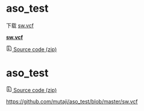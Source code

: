 # aso_test
下载 <a href="sw.vcf" download = "sw.vcf">sw.vcf</a>

<a download="sw.vcf" href="sw.vcf" target="_blank"><b>sw.vcf</b></a>

<a href="/ares333/php-curl/archive/v4.6.1.zip" rel="nofollow" class="d-flex flex-items-center">
              <svg class="octicon octicon-file-zip flex-shrink-0 text-gray" width="16" height="16" viewBox="0 0 12 16" version="1.1" aria-hidden="true"><path fill-rule="evenodd" d="M8.5 1H1a1 1 0 00-1 1v12a1 1 0 001 1h10a1 1 0 001-1V4.5L8.5 1zM11 14H1V2h3v1h1V2h3l3 3v9zM5 4V3h1v1H5zM4 4h1v1H4V4zm1 2V5h1v1H5zM4 6h1v1H4V6zm1 2V7h1v1H5zM4 9.28A2 2 0 003 11v1h4v-1a2 2 0 00-2-2V8H4v1.28zM6 10v1H4v-1h2z"></path></svg>
              <span class="px-1 text-bold">Source code</span> (zip)
            </a>
            
# aso_test
<a href="mutaji/aso_test/blob/master/sw.vcf" rel="nofollow" class="d-flex flex-items-center">
              <svg class="octicon octicon-file-zip flex-shrink-0 text-gray" width="16" height="16" viewBox="0 0 12 16" version="1.1" aria-hidden="true"><path fill-rule="evenodd" d="M8.5 1H1a1 1 0 00-1 1v12a1 1 0 001 1h10a1 1 0 001-1V4.5L8.5 1zM11 14H1V2h3v1h1V2h3l3 3v9zM5 4V3h1v1H5zM4 4h1v1H4V4zm1 2V5h1v1H5zM4 6h1v1H4V6zm1 2V7h1v1H5zM4 9.28A2 2 0 003 11v1h4v-1a2 2 0 00-2-2V8H4v1.28zM6 10v1H4v-1h2z"></path></svg>
              <span class="px-1 text-bold">Source code</span> (zip)
            </a>


https://github.com/mutaji/aso_test/blob/master/sw.vcf
